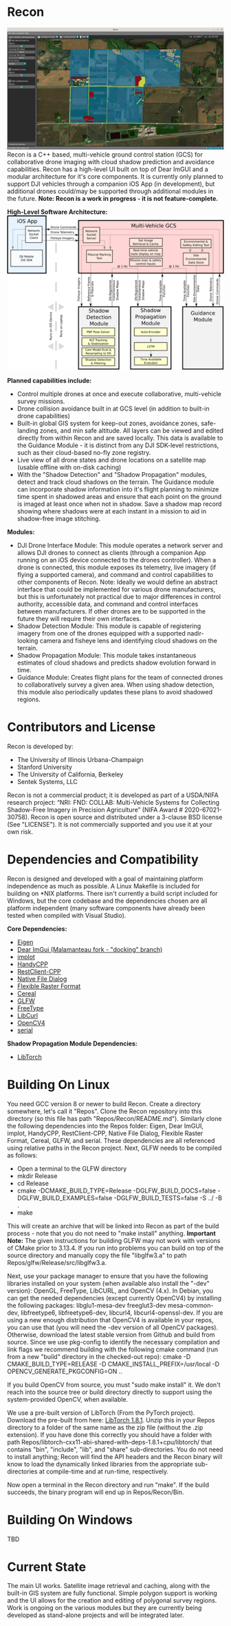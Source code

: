 # Recon
![GitHub Screenshot](/Screenshots/Screenshot-MainScreen.png)
Recon is a C++ based, multi-vehicle ground control station (GCS) for collaborative drone imaging with cloud shadow prediction and avoidance capabilities. Recon has a high-level UI built on top of Dear ImGUI and a modular architecture for it's core components. It is currently only planned to support DJI vehicles through a companion iOS App (in development), but additional drones could/may be supported through additional modules in the future. **Note: Recon is a work in progress - it is not feature-complete.**

**High-Level Software Architecture:**
![GitHub Screenshot](/Doc/Software_Architecture_Diagram.png)

**Planned capabilities include:**
 * Control multiple drones at once and execute collaborative, multi-vehicle survey missions.
 * Drone collision avoidance built in at GCS level (in addition to built-in drone capabilities)
 * Built-in global GIS system for keep-out zones, avoidance zones, safe-landing zones, and min safe altitude. All layers can be viewed and edited directly from within Recon and are saved locally. This data is available to the Guidance Module - it is distinct from any DJI SDK-level restrictions, such as their cloud-based no-fly zone registry.
 * Live view of all drone states and drone locations on a satellite map (usable offline with on-disk caching)
 * With the "Shadow Detection" and "Shadow Propagation" modules, detect and track cloud shadows on the terrain. The Guidance module can incorporate shadow information into it's flight planning to minimize time spent in shadowed areas and ensure that each point on the ground is imaged at least once when not in shadow. Save a shadow map record showing where shadows were at each instant in a mission to aid in shadow-free image stitching.
 
**Modules:**
 * DJI Drone Interface Module: This module operates a network server and allows DJI drones to connect as clients (through a companion App running on an iOS device connected to the drones controller). When a drone is connected, this module exposes its telemetry, live imagery (if flying a supported camera), and command and control capabilities to other components of Recon. Note: Ideally we would define an abstract interface that could be implemented for various drone manufacturers, but this is unfortunately not practical due to major differences in control authority, accessible data, and command and control interfaces between manufacturers. If other drones are to be supported in the future they will require their own interfaces.
 * Shadow Detection Module: This module is capable of registering imagery from one of the drones equipped with a supported nadir-looking camera and fisheye lens and identifying cloud shadows on the terrain.
 * Shadow Propagation Module: This module takes instantaneous estimates of cloud shadows and predicts shadow evolution forward in time.
 * Guidance Module: Creates flight plans for the team of connected drones to collaboratively survey a given area. When using shadow detection, this module also periodically updates these plans to avoid shadowed regions.
 
# Contributors and License
Recon is developed by:
 * The University of Illinois Urbana-Champaign
 * Stanford University
 * The University of California, Berkeley
 * Sentek Systems, LLC

Recon is not a commercial product; it is developed as part of a USDA/NIFA research project: “NRI: FND: COLLAB: Multi-Vehicle Systems for Collecting Shadow-Free Imagery in Precision Agriculture” (NIFA Award # 2020-67021-30758). Recon is open source and distributed under a 3-clause BSD license (See "LICENSE"). It is not commercially supported and you use it at your own risk.

# Dependencies and Compatibility
Recon is designed and developed with a goal of maintaining platform independence as much as possible. A Linux Makefile is included for building on *NIX platforms. There isn't currently a build script included for Windows, but the core codebase and the dependencies chosen are all platform independent (many software components have already been tested when compiled with Visual Studio).

**Core Dependencies:**
 * [Eigen](http://eigen.tuxfamily.org/index.php?title=Main_Page)
 * [Dear ImGui (Malamanteau fork - "docking" branch)](https://github.com/malamanteau/imgui)
 * [implot](https://github.com/epezent/implot)
 * [HandyCPP](https://github.com/malamanteau/handycpp)
 * [RestClient-CPP](https://github.com/malamanteau/restclient-cpp)
 * [Native File Dialog](https://github.com/mlabbe/nativefiledialog)
 * [Flexible Raster Format](https://github.com/poli0048/Flexible-Raster-Format)
 * [Cereal](https://uscilab.github.io/cereal/)
 * [GLFW](https://github.com/glfw/glfw)
 * [FreeType](https://www.freetype.org/)
 * [LibCurl](https://curl.se/libcurl/)
 * [OpenCV4](https://opencv.org/)
 * [serial](https://github.com/wjwwood/serial)

**Shadow Propagation Module Dependencies:**
 * [LibTorch](https://pytorch.org/)

# Building On Linux
You need GCC version 8 or newer to build Recon. Create a directory somewhere, let's call it "Repos". Clone the Recon repository into this directory (so this file has path "Repos/Recon/README.md"). Similarly clone the following dependencies into the Repos folder: Eigen, Dear ImGUI, implot, HandyCPP, RestClient-CPP, Native File Dialog, Flexible Raster Format, Cereal, GLFW, and serial. These dependencies are all referenced using relative paths in the Recon project. Next, GLFW needs to be compiled as follows:
 * Open a terminal to the GLFW directory
 * mkdir Release
 * cd Release
 * cmake -DCMAKE_BUILD_TYPE=Release -DGLFW_BUILD_DOCS=false -DGLFW_BUILD_EXAMPLES=false -DGLFW_BUILD_TESTS=false -S ../ -B .
 * make
 
This will create an archive that will be linked into Recon as part of the build process - note that you do not need to "make install" anything. **Important Note:** The given instructions for building GLFW may not work with versions of CMake prior to 3.13.4. If you run into problems you can build on top of the source directory and manually copy the file "libglfw3.a" to path Repos/glfw/Release/src/libglfw3.a.

Next, use your package manager to ensure that you have the following libraries installed on your system (when available also install the "-dev" version): OpenGL, FreeType, LibCURL, and OpenCV (4.x). In Debian, you can get the needed dependencies (except currently OpenCV4) by installing the following packages: libglu1-mesa-dev freeglut3-dev mesa-common-dev, libfreetype6, libfreetype6-dev, libcurl4, libcurl4-openssl-dev. If you are using a new enough distribution that OpenCV4 is available in your repos, you can use that (you will need the -dev version of all OpenCV packages). Otherwise, download the latest stable version from Github and build from source. Since we use pkg-config to identify the necessary compilation and link flags we recommend building with the following cmake command (run from a new "build" directory in the checked-out repo): cmake -D CMAKE_BUILD_TYPE=RELEASE -D CMAKE_INSTALL_PREFIX=/usr/local -D OPENCV_GENERATE_PKGCONFIG=ON ..

If you build OpenCV from source, you must "sudo make install" it. We don't reach into the source tree or build directory directly to support using the system-provided OpenCV, when available.

We use a pre-built version of LibTorch (From the PyTorch project). Download the pre-built from here: [LibTorch 1.8.1](https://download.pytorch.org/libtorch/cpu/libtorch-cxx11-abi-shared-with-deps-1.8.1%2Bcpu.zip). Unzip this in your Repos directory to a folder of the same name as the zip file (without the .zip extension). If you have done this correctly you should have a folder with path Repos/libtorch-cxx11-abi-shared-with-deps-1.8.1+cpu/libtorch/ that contains "bin", "include", "lib", and "share" sub-directories. You do not need to install anything; Recon will find the API headers and the Recon binary will know to load the dynamically linked libraries from the appropriate sub-directories at compile-time and at run-time, respectively.

Now open a terminal in the Recon directory and run "make". If the build succeeds, the binary program will end up in Repos/Recon/Bin.

# Building On Windows
TBD

# Current State
The main UI works. Satellite image retrieval and caching, along with the built-in GIS system are fully functional. Simple polygon support is working and the UI allows for the creation and editing of polygonal survey regions. Work is ongoing on the various modules but they are currently being developed as stand-alone projects and will be integrated later.



